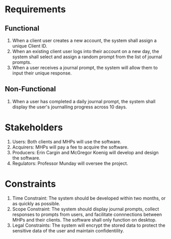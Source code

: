 # Requirements
## Functional
1. When a client user creates a new account, the system shall assign a unique Client ID.
2. When an existing client user logs into their account on a new day, the system shall select and assign a random prompt from the list of journal prompts.
3. When a user receives a journal prompt, the system will allow them to input their unique response. 


## Non-Functional
1. When a user has completed a daily journal prompt, the system shall display the user's journalling progress across 10 days.

# Stakeholders
1. Users: Both clients and MHPs will use the software.
2. Acquirers: MHPs will pay a fee to acquire the software.
3. Producers: Erin Cargin and McGregor Koenig will develop and design the software.
4. Regulators: Professor Munday will oversee the project.

# Constraints
1. Time Constraint: The system should be developed within two months, or as quickly as possible.
2. Scope Constraint: The system should display journal prompts, collect responses to prompts from users, and facilitate connnections between MHPs and their clients. The software shall only function on desktop.
3. Legal Constraints: The system will encrypt the stored data to protect the sensitive data of the user and maintain confidentility.

